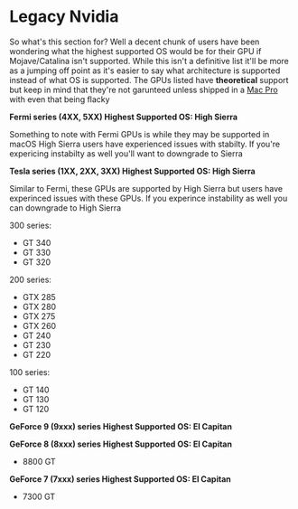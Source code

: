 # Legacy Nvidia

So what's this section for? Well a decent chunk of users have been wondering what the highest supported OS would be for their GPU if Mojave/Catalina isn't supported. While this isn't a definitive list it'll be more as a jumping off point as it's easier to say what architecture is supported instead of what OS is supported. The GPUs listed have **theoretical** support but keep in mind that they're not garunteed unless shipped in a [Mac Pro](https://support.apple.com/en-lamr/HT201805) with even that being flacky

**Fermi series (4XX, 5XX) Highest Supported OS: High Sierra**

Something to note with Fermi GPUs is while they may be supported in macOS High Sierra users have experienced issues with stabilty. If you're expericing instabilty as well you'll want to downgrade to Sierra

**Tesla series (1XX, 2XX, 3XX) Highest Supported OS: High Sierra**

Similar to Fermi, these GPUs are supported by High Sierra but users have experinced issues with these GPUs. If you experince instability as well you can downgrade to High Sierra

300 series:

* GT 340
* GT 330
* GT 320

200 series:

* GTX 285
* GTX 280
* GTX 275
* GTX 260
* GT 240
* GT 230
* GT 220

100 series:

* GT 140
* GT 130
* GT 120

**GeForce 9 \(9xxx\) series Highest Supported OS: El Capitan**

**GeForce 8 \(8xxx\) series Highest Supported OS: El Capitan**

* 8800 GT

**GeForce 7 \(7xxx\) series Highest Supported OS: El Capitan**

* 7300 GT


